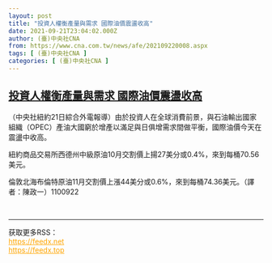 ```yaml
---
layout: post
title: "投資人權衡產量與需求 國際油價震盪收高"
date: 2021-09-21T23:04:02.000Z
author: (臺)中央社CNA
from: https://www.cna.com.tw/news/afe/202109220008.aspx
tags: [ (臺)中央社CNA ]
categories: [ (臺)中央社CNA ]
---
```

<!--1632265442000-->
[投資人權衡產量與需求 國際油價震盪收高](https://www.cna.com.tw/news/afe/202109220008.aspx)
------

<div>
<div></div><div class="paragraph"><p>（中央社紐約21日綜合外電報導）由於投資人在全球消費前景，與石油輸出國家組織（OPEC）產油大國窮於增產以滿足與日俱增需求間做平衡，國際油價今天在震盪中收高。</p><p>紐約商品交易所西德州中級原油10月交割價上揚27美分或0.4%，來到每桶70.56美元。</p><p>倫敦北海布倫特原油11月交割價上漲44美分或0.6%，來到每桶74.36美元。（譯者：陳政一）1100922</p></div><br><hr><div>获取更多RSS：<br><a href="https://feedx.net" style="color:orange" target="_blank">https://feedx.net</a> <br><a href="https://feedx.top" style="color:orange" target="_blank">https://feedx.top</a><br></div>
</div>
